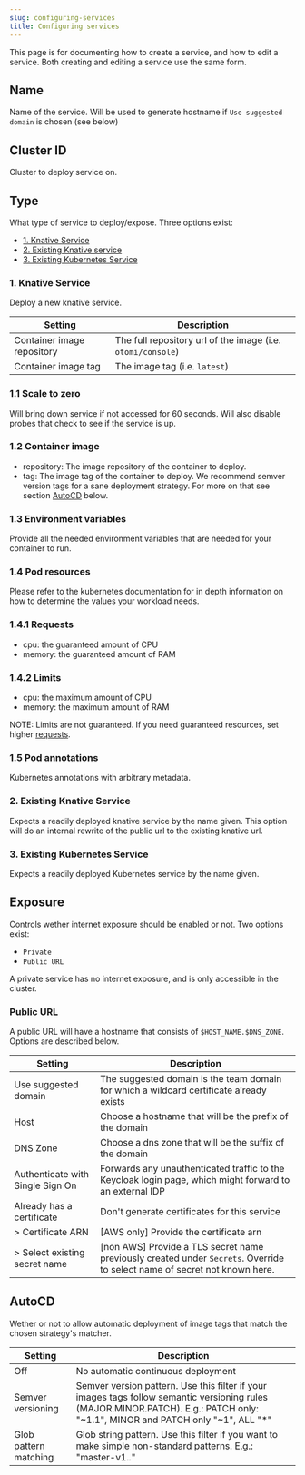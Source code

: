 ```yaml
---
slug: configuring-services
title: Configuring services
---
```


This page is for documenting how to create a service, and how to edit a service. Both creating and editing a service use
the same form.

## Name

Name of the service. Will be used to generate hostname if `Use suggested domain` is chosen (see below)

## Cluster ID

Cluster to deploy service on.

## Type

What type of service to deploy/expose. Three options exist:

- [1. Knative Service](#1-knative-service)
- [2. Existing Knative service](#2-existing-knative-service)
- [3. Existing Kubernetes Service](#3-existing-kubernetes-service)

### 1. Knative Service

Deploy a new knative service.

| Setting                    | Description                                                 |
| -------------------------- | ----------------------------------------------------------- |
| Container image repository | The full repository url of the image (i.e. `otomi/console`) |
| Container image tag        | The image tag (i.e. `latest`)                               |

### 1.1 Scale to zero

Will bring down service if not accessed for 60 seconds. Will also disable probes that check to see if the service is up.

### 1.2 Container image

- repository: The image repository of the container to deploy.
- tag: The image tag of the container to deploy. We recommend semver version tags for a sane deployment strategy. For
  more on that see section [AutoCD](#autocd) below.

### 1.3 Environment variables

Provide all the needed environment variables that are needed for your container to run.

### 1.4 Pod resources

Please refer to the kubernetes documentation for in depth information on how to determine the values your workload
needs.

### 1.4.1 Requests

- cpu: the guaranteed amount of CPU
- memory: the guaranteed amount of RAM

### 1.4.2 Limits

- cpu: the maximum amount of CPU
- memory: the maximum amount of RAM

NOTE: Limits are not guaranteed. If you need guaranteed resources, set higher [requests](#141-requests).

### 1.5 Pod annotations

Kubernetes annotations with arbitrary metadata.

### 2. Existing Knative Service

Expects a readily deployed knative service by the name given. This option will do an internal rewrite of the public url
to the existing knative url.

### 3. Existing Kubernetes Service

Expects a readily deployed Kubernetes service by the name given.

## Exposure

Controls wether internet exposure should be enabled or not. Two options exist:

- `Private`
- `Public URL`

A private service has no internet exposure, and is only accessible in the cluster.

### Public URL

A public URL will have a hostname that consists of `$HOST_NAME.$DNS_ZONE`. Options are described below.

| Setting                          | Description                                                                                                               |
| -------------------------------- | ------------------------------------------------------------------------------------------------------------------------- |
| Use suggested domain             | The suggested domain is the team domain for which a wildcard certificate already exists                                   |
| Host                             | Choose a hostname that will be the prefix of the domain                                                                   |
| DNS Zone                         | Choose a dns zone that will be the suffix of the domain                                                                   |
| Authenticate with Single Sign On | Forwards any unauthenticated traffic to the Keycloak login page, which might forward to an external IDP                   |
| Already has a certificate        | Don't generate certificates for this service                                                                              |
| > Certificate ARN                | [AWS only] Provide the certificate arn                                                                                    |
| > Select existing secret name    | [non AWS] Provide a TLS secret name previously created under `Secrets`. Override to select name of secret not known here. |

## AutoCD

Wether or not to allow automatic deployment of image tags that match the chosen strategy's matcher.

| Setting               | Description                                                                                                                                                                     |
| --------------------- | ------------------------------------------------------------------------------------------------------------------------------------------------------------------------------- |
| Off                   | No automatic continuous deployment                                                                                                                                              |
| Semver versioning     | Semver version pattern. Use this filter if your images tags follow semantic versioning rules (MAJOR.MINOR.PATCH). E.g.: PATCH only: "~1.1", MINOR and PATCH only "~1", ALL "\*" |
| Glob pattern matching | Glob string pattern. Use this filter if you want to make simple non-standard patterns. E.g.: "master-v1._._"                                                                    |

